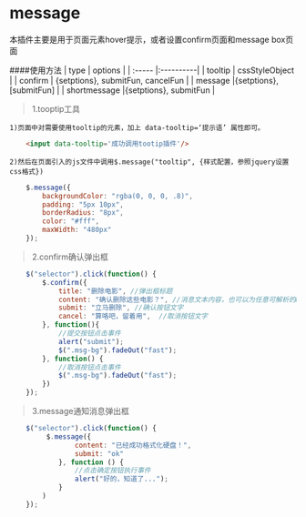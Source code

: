 # message
本插件主要是用于页面元素hover提示，或者设置confirm页面和message box页面

####使用方法
| type    |   options  |
| :----- |:----------|
| tooltip | cssStyleObject |
| confirm | {setptions}, submitFun, cancelFun |
| message |{setptions}, [submitFun]  |
| shortmessage |{setptions}, submitFun |

>1.tooptip工具

    1)页面中对需要使用tooltip的元素，加上 data-tooltip=‘提示语’ 属性即可。
    
~~~html
    <input data-tooltip='成功调用tootip插件'/>
~~~~

    2)然后在页面引入的js文件中调用$.message("tooltip", {样式配置，参照jquery设置css格式})
    
~~~javascript
    $.message({
        backgroundColor: "rgba(0, 0, 0, .8)",
        padding: "5px 10px",
        borderRadius: "8px",
        color: "#fff",
        maxWidth: "480px"
    });
~~~

>2.confirm确认弹出框

~~~javascript
    $("selector").click(function() {
        $.confirm({
            title: "删除电影", //弹出框标题
            content: "确认删除这些电影？", //消息文本内容，也可以为任意可解析的HTML代码
            submit: "立马删除", //确认按钮文字
            cancel: "算咯吧，留着用",  //取消按钮文字
        }, function(){
            //提交按钮点击事件
            alert("submit");
            $(".msg-bg").fadeOut("fast");
        }, function() {
            //取消按钮点击事件
            $(".msg-bg").fadeOut("fast");
        })
    });
~~~

>3.message通知消息弹出框

~~~javascript
    $("selector").click(function() {
         $.message({
                content: "已经成功格式化硬盘！",
                submit: "ok"
            }, function () {
                //点击确定按钮执行事件
                alert("好的，知道了...");
            }
        )
    });
~~~
